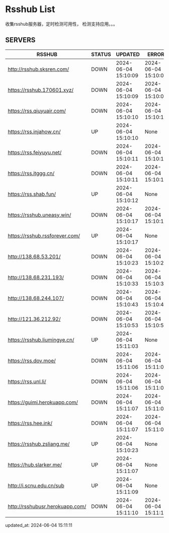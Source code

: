 # Rsshub List

收集rsshub服务器，定时检测可用性， 检测支持应用。。。


## SERVERS

|  RSSHUB   | STATUS  | UPDATED  | ERROR  | TWITTER |  
|  ----  | ----  | ----  | ----  | ---- |  
| http://rsshub.sksren.com/ | DOWN | 2024-06-04 15:10:09 | 2024-06-04 15:10:09 |  
| https://rsshub.170601.xyz/ | DOWN | 2024-06-04 15:10:09 | 2024-06-04 15:10:09 |  
| https://rss.qiuyuair.com/ | DOWN | 2024-06-04 15:10:10 | 2024-06-04 15:10:10 |  
| https://rss.injahow.cn/ | UP | 2024-06-04 15:10:10 | None ||  
| https://rss.feiyuyu.net/ | DOWN | 2024-06-04 15:10:11 | 2024-06-04 15:10:11 |  
| https://rss.itggg.cn/ | DOWN | 2024-06-04 15:10:11 | 2024-06-04 15:10:11 |  
| https://rss.shab.fun/ | UP | 2024-06-04 15:10:12 | None ||  
| https://rsshub.uneasy.win/ | DOWN | 2024-06-04 15:10:17 | 2024-06-04 15:10:17 |  
| https://rsshub.rssforever.com/ | UP | 2024-06-04 15:10:17 | None ||  
| http://138.68.53.201/ | DOWN | 2024-06-04 15:10:23 | 2024-06-04 15:10:23 |  
| http://138.68.231.193/ | DOWN | 2024-06-04 15:10:33 | 2024-06-04 15:10:33 |  
| http://138.68.244.107/ | DOWN | 2024-06-04 15:10:43 | 2024-06-04 15:10:43 |  
| http://121.36.212.92/ | DOWN | 2024-06-04 15:10:53 | 2024-06-04 15:10:53 |  
| https://rsshub.liumingye.cn/ | UP | 2024-06-04 15:11:03 | None ||  
| https://rss.dov.moe/ | DOWN | 2024-06-04 15:11:06 | 2024-06-04 15:11:06 |  
| https://rss.unl.li/ | DOWN | 2024-06-04 15:11:06 | 2024-06-04 15:11:06 |  
| https://guimi.herokuapp.com/ | DOWN | 2024-06-04 15:11:07 | 2024-06-04 15:11:07 |  
| https://rss.hee.ink/ | DOWN | 2024-06-04 15:11:07 | 2024-06-04 15:11:07 |  
| https://rsshub.zsliang.me/ | UP | 2024-06-04 15:10:23 | None |OK|  
| https://hub.slarker.me/ | UP | 2024-06-04 15:11:07 | None ||  
| http://i.scnu.edu.cn/sub | UP | 2024-06-04 15:11:09 | None ||  
| http://rsshubusr.herokuapp.com/ | DOWN | 2024-06-04 15:11:10 | 2024-06-04 15:11:10 |  
  

updated_at: 2024-06-04 15:11:11  
